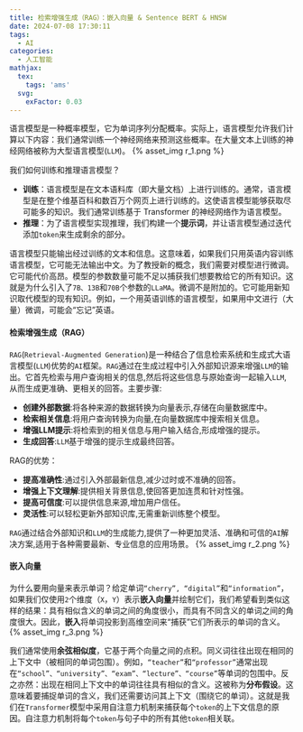 ```yaml
---
title: 检索增强生成（RAG）：嵌入向量 & Sentence BERT & HNSW
date: 2024-07-08 17:30:11
tags:
  - AI
categories:
  - 人工智能
mathjax:
  tex:
    tags: 'ams'
  svg:
    exFactor: 0.03
---
```


语言模型是一种概率模型，它为单词序列分配概率。实际上，语言模型允许我们计算以下内容：我们通常训练一个神经网络来预测这些概率。在大量文本上训练的神经网络被称为大型语言模型(`LLM`)。
{% asset_img r_1.png %}
<!-- more -->

我们如何训练和推理语言模型？
- **训练**：语言模型是在文本语料库（即大量文档）上进行训练的。通常，语言模型是在整个维基百科和数百万个网页上进行训练的。这使语言模型能够获取尽可能多的知识。我们通常训练基于 Transformer 的神经网络作为语言模型。
- **推理**：为了语言模型实现推理，我们构建一个**提示词**，并让语言模型通过迭代添加`token`来生成剩余的部分。

语言模型只能输出经过训练的文本和信息。这意味着，如果我们只用英语内容训练语言模型，它可能无法输出中文。为了教授新的概念，我们需要对模型进行微调。它可能代价高昂。模型的参数数量可能不足以捕获我们想要教给它的所有知识。这就是为什么引入了`7B、13B`和`70B`个参数的`LLaMA`。微调不是附加的。它可能用新知识取代模型的现有知识。例如，一个用英语训练的语言模型，如果用中文进行（大量）微调，可能会“忘记”英语。

#### 检索增强生成（RAG）

`RAG`(`Retrieval-Augmented Generation`)是一种结合了信息检索系统和生成式大语言模型(`LLM`)优势的`AI`框架。`RAG`通过在生成过程中引入外部知识源来增强`LLM`的输出。它首先检索与用户查询相关的信息,然后将这些信息与原始查询一起输入`LLM`,从而生成更准确、更相关的回答。主要步骤:
- **创建外部数据**:将各种来源的数据转换为向量表示,存储在向量数据库中。
- **检索相关信息**:将用户查询转换为向量,在向量数据库中搜索相关信息。
- **增强LLM提示**:将检索到的相关信息与用户输入结合,形成增强的提示。
- **生成回答**:`LLM`基于增强的提示生成最终回答。

RAG的优势：
- **提高准确性**:通过引入外部最新信息,减少过时或不准确的回答。
- **增强上下文理解**:提供相关背景信息,使回答更加连贯和针对性强。
- **提高可信度**:可以提供信息来源,增加用户信任。
- **灵活性**:可以轻松更新外部知识库,无需重新训练整个模型。

`RAG`通过结合外部知识和`LLM`的生成能力,提供了一种更加灵活、准确和可信的`AI`解决方案,适用于各种需要最新、专业信息的应用场景。
{% asset_img r_2.png %}

#### 嵌入向量

为什么要用向量来表示单词？给定单词`“cherry”, “digital”`和`“information”`，如果我们仅使用`2`个维度（`X`，`Y`）表示**嵌入向量**并绘制它们，我们希望看到类似这样的结果：具有相似含义的单词之间的角度很小，而具有不同含义的单词之间的角度很大。因此，**嵌入**将单词投影到高维空间来“捕获”它们所表示的单词的含义。
{% asset_img r_3.png %}

我们通常使用**余弦相似度**，它基于两个向量之间的点积。同义词往往出现在相同的上下文中（被相同的单词包围）。例如，`“teacher”`和`“professor”`通常出现在`“school”、“university”、“exam”、“lecture”、“course”`等单词的包围中。反之亦然：出现在相同上下文中的单词往往具有相似的含义。这被称为**分布假设**。这意味着要捕捉单词的含义，我们还需要访问其上下文（围绕它的单词）。这就是我们在`Transformer`模型中采用自注意力机制来捕获每个`token`的上下文信息的原因。自注意力机制将每个`token`与句子中的所有其他`token`相关联。